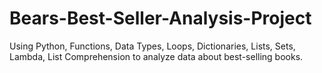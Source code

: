 # Bears-Best-Seller-Analysis-Project
Using Python, Functions, Data Types, Loops, Dictionaries, Lists, Sets, Lambda, List Comprehension to analyze data about best-selling books.

